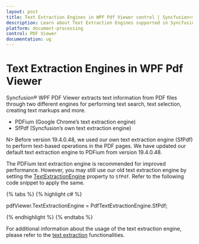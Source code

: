 ```yaml
---
layout: post
title: Text Extraction Engines in WPF Pdf Viewer control | Syncfusion<sup>&reg;</sup>;
description: Learn about Text Extraction Engines supported in Syncfusion<sup>&reg;</sup>; Essential Studio&reg; WPF Pdf Viewer control, its elements and more.
platform: document-processing
control: PDF Viewer
documentation: ug
---
```


# Text Extraction Engines in WPF Pdf Viewer

Syncfusion&reg; WPF PDF Viewer extracts text information from PDF files through two different engines for performing text search, text selection, creating text markups and more.

* PDFium (Google Chrome’s text extraction engine)
* SfPdf (Syncfusion’s own text extraction engine)

N> Before version 19.4.0.48, we used our own text extraction engine (SfPdf) to perform text-based operations in the PDF pages. We have updated our default text extraction engine to PDFium from version 19.4.0.48. 

The PDFium text extraction engine is recommended for improved performance. However, you may still use our old text extraction engine by setting the [TextExtractionEngine](https://help.syncfusion.com/cr/wpf/Syncfusion.Windows.PdfViewer.PdfViewerControl.html#Syncfusion_Windows_PdfViewer_PdfViewerControl_TextExtractionEngine) property to `SfPdf`. Refer to the following code snippet to apply the same.

{% tabs %}
{% highlight c# %}

pdfViewer.TextExtractionEngine = PdfTextExtractionEngine.SfPdf;

{% endhighlight %}
{% endtabs %}

For additional information about the usage of the text extraction engine, please refer to the [text extraction](https://help.syncfusion.com/wpf/pdf-viewer/extract-text-from-pdf) functionalities.